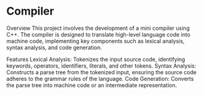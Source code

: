 # Compiler
Overview
This project involves the development of a mini compiler using C++. The compiler is designed to translate high-level language code into machine code, implementing key components such as lexical analysis, syntax analysis, and code generation.

Features
Lexical Analysis: Tokenizes the input source code, identifying keywords, operators, identifiers, literals, and other tokens.
Syntax Analysis: Constructs a parse tree from the tokenized input, ensuring the source code adheres to the grammar rules of the language.
Code Generation: Converts the parse tree into machine code or an intermediate representation.
